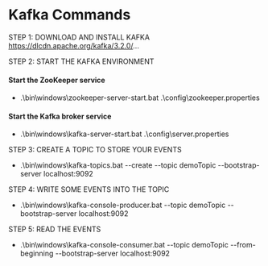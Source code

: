 # Kafka Commands

STEP 1: DOWNLOAD AND INSTALL KAFKA
https://dlcdn.apache.org/kafka/3.2.0/...

STEP 2: START THE KAFKA ENVIRONMENT
#### Start the ZooKeeper service
* .\bin\windows\zookeeper-server-start.bat .\config\zookeeper.properties

#### Start the Kafka broker service
* .\bin\windows\kafka-server-start.bat .\config\server.properties


STEP 3: CREATE A TOPIC TO STORE YOUR EVENTS
* .\bin\windows\kafka-topics.bat --create --topic demoTopic --bootstrap-server localhost:9092

STEP 4: WRITE SOME EVENTS INTO THE TOPIC
* .\bin\windows\kafka-console-producer.bat --topic demoTopic --bootstrap-server localhost:9092

STEP 5:  READ THE EVENTS
* .\bin\windows\kafka-console-consumer.bat --topic demoTopic --from-beginning --bootstrap-server localhost:9092
